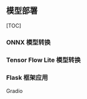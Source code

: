 ## 模型部署
[TOC]
### ONNX 模型转换



### Tensor Flow Lite 模型转换


### Flask 框架应用


Gradio




<!--stackedit_data:
eyJoaXN0b3J5IjpbNzQ2NjQzNjM0XX0=
-->